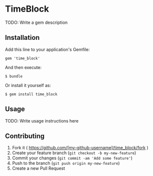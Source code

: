 # TimeBlock

TODO: Write a gem description

## Installation

Add this line to your application's Gemfile:

    gem 'time_block'

And then execute:

    $ bundle

Or install it yourself as:

    $ gem install time_block

## Usage

TODO: Write usage instructions here

## Contributing

1. Fork it ( https://github.com/[my-github-username]/time_block/fork )
2. Create your feature branch (`git checkout -b my-new-feature`)
3. Commit your changes (`git commit -am 'Add some feature'`)
4. Push to the branch (`git push origin my-new-feature`)
5. Create a new Pull Request
